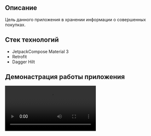 ## Описание
Цель данного приложения в хранении информации о совершенных покупках.

## Стек технологий
- JetpackCompose Material 3
- Retrofit
- Dagger Hilt
## Демонастрация работы приложения
![demo_app.gif](info%2Fdemo_app.mp4)
